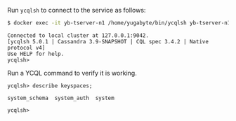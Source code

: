 
Run `ycqlsh` to connect to the service as follows:

```sh
$ docker exec -it yb-tserver-n1 /home/yugabyte/bin/ycqlsh yb-tserver-n1
```

```output
Connected to local cluster at 127.0.0.1:9042.
[ycqlsh 5.0.1 | Cassandra 3.9-SNAPSHOT | CQL spec 3.4.2 | Native protocol v4]
Use HELP for help.
ycqlsh>
```

Run a YCQL command to verify it is working.

```cql
ycqlsh> describe keyspaces;
```

```output
system_schema  system_auth  system

ycqlsh>
```
